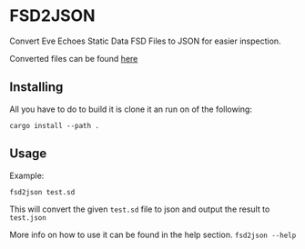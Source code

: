 <!-- omit in TOC -->

# FSD2JSON

Convert Eve Echoes Static Data FSD Files to JSON for easier inspection.

Converted files can be found [here](http://eve-echoes-data.s3-website.eu-central-1.amazonaws.com/)

## Installing

All you have to do to build it is clone it an run on of the following:

```
cargo install --path .
```

## Usage

Example:

```
fsd2json test.sd
```

This will convert the given `test.sd` file to json and output the result to `test.json`

More info on how to use it can be found in the help section.
`fsd2json --help`
